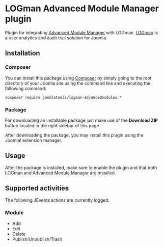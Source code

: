 LOGman Advanced Module Manager plugin
========================

Plugin for integrating [Advanced Module Manager](https://www.regularlabs.com/extensions/advancedmodulemanager/) with LOGman. [LOGman](https://www.joomlatools.com/extensions/logman/) is a user analytics and audit trail solution for Joomla.

## Installation

### Composer

You can install this package using [Composer](https://getcomposer.org/) by simply going to the root directory of your Joomla site using the command line and executing the following command:

```
composer require joomlatools/logman-advancedmodules:*
```

### Package

For downloading an installable package just make use of the **Download ZIP** button located in the right sidebar of this page.

After downloading the package, you may install this plugin using the Joomla! extension manager.

## Usage

After the package is installed, make sure to enable the plugin and that both LOGman and Advanced Module Manager are installed.

## Supported activities

The following JEvents actions are currently logged:

### Module

* Add
* Edit
* Delete
* Publish/Unpublish/Trash
